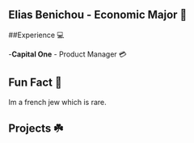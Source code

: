 ## Elias Benichou - Economic Major 💼

##Experience 💻

-**Capital One** - Product Manager 💳

## Fun Fact 🎉
Im a french jew which is rare.

## Projects ☘️



